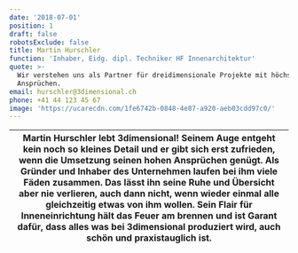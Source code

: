 ```yaml
---
date: '2018-07-01'
position: 1
draft: false
robotsExclude: false
title: Martin Hurschler
function: 'Inhaber, Eidg. dipl. Techniker HF Innenarchitektur'
quote: >-
  Wir verstehen uns als Partner für dreidimensionale Projekte mit höchsten
  Ansprüchen.
email: hurschler@3dimensional.ch
phone: +41 44 123 45 67
image: 'https://ucarecdn.com/1fe6742b-0848-4e87-a920-aeb03cdd97c0/'
---
```

| Martin Hurschler lebt 3dimensional! Seinem Auge entgeht kein noch so kleines Detail und er gibt sich erst zufrieden, wenn die Umsetzung seinen hohen Ansprüchen genügt. Als Gründer und Inhaber des Unternehmen laufen bei ihm viele Fäden zusammen. Das lässt ihn seine Ruhe und Übersicht aber nie verlieren, auch dann nicht, wenn wieder einmal alle gleichzeitig etwas von ihm wollen. Sein Flair für Inneneinrichtung hält das Feuer am brennen und ist Garant dafür, dass alles was bei 3dimensional produziert wird, auch schön und praxistauglich ist. |
| --------------------------------------------------------------------------------------------------------------------------------------------------------------------------------------------------------------------------------------------------------------------------------------------------------------------------------------------------------------------------------------------------------------------------------------------------------------------------------------------------------------------------------------------------------------- |
